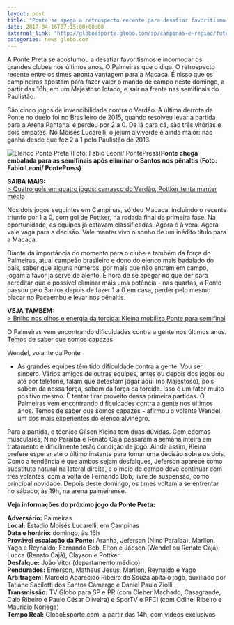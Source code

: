 ```yaml
---
layout: post
title: "Ponte se apega a retrospecto recente para desafiar favoritismo do Palmeiras "
date: 2017-04-16T07:15:00+00:00
external_link: "http://globoesporte.globo.com/sp/campinas-e-regiao/futebol/times/ponte-preta/noticia/2017/04/ponte-se-apega-retrospecto-recente-para-desafiar-favoritismo-do-palmeiras.html"
categories: news globo.com
---
```

A Ponte Preta se acostumou a desafiar favoritismos e incomodar os grandes clubes nos últimos anos. O Palmeiras que o diga. O retrospecto recente entre os times aponta vantagem para a Macaca. É nisso que os campineiros apostam para fazer valer o mando de campo neste domingo, a partir das 16h, em um Majestoso lotado, e sair na frente nas semifinais do Paulistão.&nbsp;

São cinco jogos de invencibilidade contra o Verdão. A última derrota da Ponte no duelo foi no Brasileiro de 2015, quando resolveu levar a partida para a Arena Pantanal e perdeu por 2 a 0. De lá para cá, são três vitórias e dois empates.&nbsp;No Moisés Lucarelli, o jejum alviverde é ainda maior: não ganha desde que fez 2 a 1 pelo Paulistão de 2013.

 ![Elenco Ponte Preta (Foto: Fabio Leoni/ PontePress)](http://s2.glbimg.com/SRIckJ2JinghTmiyAf0XSSe1XYQ=/0x5:1000x526/690x360/s.glbimg.com/es/ge/f/original/2017/04/13/festa.ponte.jpg "Elenco Ponte Preta (Foto: Fabio Leoni/ PontePress)")**Ponte chega embalada para as semifinais após eliminar o Santos nos pênaltis (Foto: Fabio Leoni/ PontePress)**

**SAIBA MAIS:**  
[\>&nbsp;Quatro gols em quatro jogos: carrasco do Verdão, Pottker tenta manter média](http://globoesporte.globo.com/sp/campinas-e-regiao/futebol/times/ponte-preta/noticia/2017/04/quatro-gols-em-quatro-jogos-carrasco-do-verdao-pottker-tenta-manter-media.html#equipe-ponte-preta)

Nos dois jogos seguintes em Campinas, só deu Macaca, incluindo o recente triunfo por 1 a 0, com gol de Pottker, na rodada final da primeira fase. Na oportunidade, as equipes já estavam classificadas.&nbsp;Agora é à vera. Agora vale vaga para a decisão. Vale manter vivo o sonho de um inédito título para a Macaca.

Diante da importância do momento para o clube e também da força do Palmeiras, atual campeão brasileiro e dono do elenco mais badalado do país, saber que alguns números, por mais que não entrem em campo, jogam a favor já serve de alento. É hora de se apegar no que der para acreditar que é possível eliminar mais uma potência - nas quartas, a Ponte passou pelo Santos depois de fazer 1 a 0 em casa, perder pelo mesmo placar no Pacaembu e levar nos pênaltis.&nbsp;

**VEJA TAMBÉM:**  
[\>&nbsp;Brilho nos olhos e energia da torcida: Kleina mobiliza Ponte para semifinal](http://globoesporte.globo.com/sp/campinas-e-regiao/futebol/times/ponte-preta/noticia/2017/04/brilho-nos-olhos-e-energia-da-torcida-kleina-mobiliza-ponte-para-semifinal.html)

O Palmeiras vem encontrando dificuldades contra a gente nos últimos anos. Temos de saber que somos capazes&nbsp;

Wendel, volante da Ponte

- As grandes equipes têm tido dificuldade contra a gente. Vou ser sincero. Vários amigos de outras equipes, antes ou depois dos jogos ou até por telefone, falam que detestam jogar aqui (no Majestoso), pois sabem da nossa força, sabem da força da torcida. Isso é um fator muito positivo mesmo. É tentar tirar proveito dessa primeira partidas. O Palmeiras vem encontrando dificuldades contra a gente nos últimos anos. Temos de saber que somos capazes - afirmou o volante Wendel, um dos mais experientes do elenco alvinegro.&nbsp;

Para a partida, o técnico Gilson Kleina tem duas dúvidas. Com edemas musculares, Nino Paraíba e Renato Cajá passaram a semana inteira em tratamento e dificilmente terão condição de jogo. Ainda assim, Kleina prefere esperar até o último instante para tomar uma decisão sobre os dois. Como a tendência é que ambos sejam desfalques, Jeferson aparece como substituto natural na lateral direita, e o meio de campo deve continuar com três volantes, com a volta de Fernando Bob, livre de suspensão, como principal novidade.&nbsp;Depois deste domingo, os times voltam a se enfrentar no sábado, às 19h, na arena palmeirense.

**Veja informações do próximo jogo da Ponte Preta:**  
  
**Adversário:** Palmeiras  
**Local:** Estádio Moisés Lucarelli, em Campinas  
**Data e horário:** domingo, às 16h  
**Provável escalação da Ponte:** Aranha, Jeferson (Nino Paraíba), Marllon, Yago e Reynaldo; Fernando Bob, Elton e Jádson (Wendel ou Renato Cajá); Lucca (Renato Cajá), Clayson e Pottker  
**Desfalque:** João Vitor (departamento médico)  
**Pendurados:** Emerson, Matheus Jesus, Marllon, Reynaldo e Yago  
**Arbitragem:** Marcelo Aparecido Ribeiro de Souza apita o jogo, auxiliado por Tatiane Sacilotti dos Santos Camargo e Daniel Paulo Ziolli  
**Transmissão:** TV Globo para SP e PR (com Cleber Machado, Casagrande, Caio Ribeiro e Paulo César Oliveira) e SporTV e PFCI (com Odinei Ribeiro e Mauricio Noriega)  
**Tempo Real:** GloboEsporte.com, a partir das 14h, com vídeos exclusivos&nbsp;

